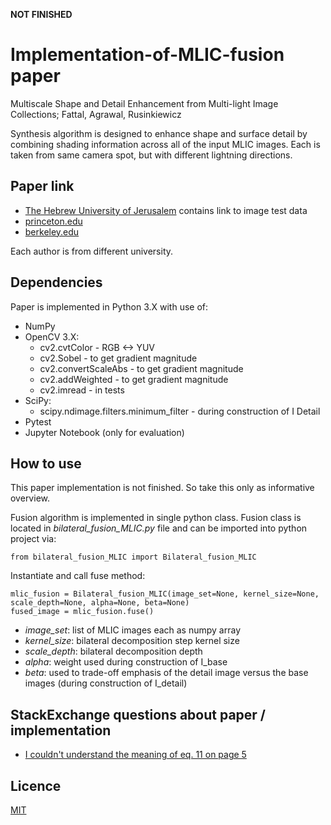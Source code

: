**NOT FINISHED**

# Implementation-of-MLIC-fusion paper
Multiscale Shape and Detail Enhancement from Multi-light Image Collections; Fattal, Agrawal, Rusinkiewicz

Synthesis algorithm is designed to enhance shape and surface detail by combining shading information across all of the input MLIC images.
Each is taken from same camera spot, but with different lightning directions.

## Paper link
* [The Hebrew University of Jerusalem](http://www.cs.huji.ac.il/~raananf/projects/mlic/mlic.html) contains link to image test data
* [princeton.edu](https://gfx.cs.princeton.edu/pubs/Fattal_2007_MSA/mlic.pdf)
* [berkeley.edu](http://kneecap.cs.berkeley.edu/papers/mlic/mlic-SIG07.pdf)

Each author is from different university.

## Dependencies

Paper is implemented in Python 3.X with use of:
*  NumPy
*  OpenCV 3.X:
    * cv2.cvtColor - RGB <-> YUV
    * cv2.Sobel - to get gradient magnitude
    * cv2.convertScaleAbs - to get gradient magnitude
    * cv2.addWeighted - to get gradient magnitude
    * cv2.imread - in tests
* SciPy:
    * scipy.ndimage.filters.minimum_filter - during construction of I Detail
*  Pytest
*  Jupyter Notebook (only for evaluation)

## How to use
This paper implementation is not finished.
So take this only as informative overview.

Fusion algorithm is implemented in single python class. Fusion class is located in *bilateral_fusion_MLIC.py* file and can be imported into python project via:

```
from bilateral_fusion_MLIC import Bilateral_fusion_MLIC
```

Instantiate and call fuse method:

```
mlic_fusion = Bilateral_fusion_MLIC(image_set=None, kernel_size=None, scale_depth=None, alpha=None, beta=None)
fused_image = mlic_fusion.fuse()
```

* *image_set*: list of MLIC images each as numpy array
* *kernel_size*: bilateral decomposition step kernel size
* *scale_depth*: bilateral decomposition depth
* *alpha*: weight used during construction of I_base
* *beta*: used to trade-off emphasis of the detail image versus the base images (during construction of I_detail)

## StackExchange questions about paper / implementation
* [I couldn't understand the meaning of eq. 11 on page 5](https://dsp.stackexchange.com/questions/26069/multiscale-shape-and-detail-enhancement-from-multi-light-image-collections)

## Licence

[MIT](https://github.com/ToKraTheSecond/Implementation-of-MLIC-fusion/blob/master/LICENSE)
